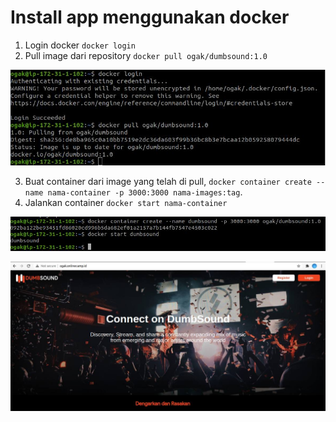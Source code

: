 # Install app menggunakan docker

1. Login docker `` docker login ``
2. Pull image dari repository `` docker pull ogak/dumbsound:1.0 ``

![install app](screenshot/gambar0.jpg) <br />

3. Buat container dari image yang telah di pull, `` docker container create --name nama-container -p 3000:3000 nama-images:tag ``.
4. Jalankan container `` docker start nama-container ``

![install app](screenshot/gambar1.jpg) <br />

![install app](screenshot/gambar1a.jpg) <br />
